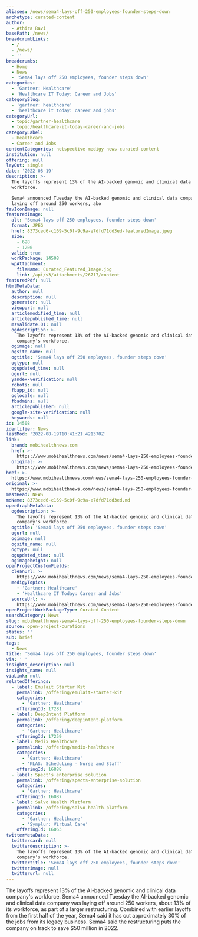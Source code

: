 ```yaml
---
aliases: /news/sema4-lays-off-250-employees-founder-steps-down
archetype: curated-content
author:
  - Athira Ravi
basePath: /news/
breadcrumbLinks:
  - /
  - /news/
  - ''
breadcrumbs:
  - Home
  - News
  - 'Sema4 lays off 250 employees, founder steps down'
categories:
  - 'Gartner: Healthcare'
  - 'Healthcare IT Today: Career and Jobs'
categorySlug:
  - 'gartner: healthcare'
  - 'healthcare it today: career and jobs'
categoryUrl:
  - topic/gartner-healthcare
  - topic/healthcare-it-today-career-and-jobs
categoryLabel:
  - Healthcare
  - Career and Jobs
contentCategories: netspective-medigy-news-curated-content
institution: null
offering: null
layOut: single
date: '2022-08-19'
description: >-
  The layoffs represent 13% of the AI-backed genomic and clinical data company's
  workforce.

  Sema4 announced Tuesday the AI-backed genomic and clinical data company was
  laying off around 250 workers, abo
favIconImage: null
featuredImage:
  alt: 'Sema4 lays off 250 employees, founder steps down'
  format: JPEG
  href: 8373ced6-c169-5c0f-9c9a-e7dfd71dd3ed-featuredImage.jpeg
  size:
    - 628
    - 1200
  valid: true
  workPackage: 14508
  wpAttachment:
    fileName: Curated_Featured_Image.jpg
    link: /api/v3/attachments/26717/content
featuredPdf: null
htmlMetaData:
  author: null
  description: null
  generator: null
  viewport: null
  articlemodified_time: null
  articlepublished_time: null
  msvalidate.01: null
  ogdescription: >-
    The layoffs represent 13% of the AI-backed genomic and clinical data
    company's workforce.
  ogimage: null
  ogsite_name: null
  ogtitle: 'Sema4 lays off 250 employees, founder steps down'
  ogtype: null
  ogupdated_time: null
  ogurl: null
  yandex-verification: null
  robots: null
  fbapp_id: null
  oglocale: null
  fbadmins: null
  articlepublisher: null
  google-site-verification: null
  keywords: null
id: 14508
identifier: News
lastMod: '2022-08-19T10:41:21.421370Z'
link:
  brand: mobihealthnews.com
  href: >-
    https://www.mobihealthnews.com/news/sema4-lays-250-employees-founder-steps-down
  original: >-
    https://www.mobihealthnews.com/news/sema4-lays-250-employees-founder-steps-down
href: >-
  https://www.mobihealthnews.com/news/sema4-lays-250-employees-founder-steps-down
original: >-
  https://www.mobihealthnews.com/news/sema4-lays-250-employees-founder-steps-down
mastHead: NEWS
mdName: 8373ced6-c169-5c0f-9c9a-e7dfd71dd3ed.md
openGraphMetaData:
  ogdescription: >-
    The layoffs represent 13% of the AI-backed genomic and clinical data
    company's workforce.
  ogtitle: 'Sema4 lays off 250 employees, founder steps down'
  ogurl: null
  ogimage: null
  ogsite_name: null
  ogtype: null
  ogupdated_time: null
  ogimageheight: null
openProjectCustomFields:
  cleanUrl: >-
    https://www.mobihealthnews.com/news/sema4-lays-250-employees-founder-steps-down
  medigyTopics:
    - 'Gartner: Healthcare'
    - 'Healthcare IT Today: Career and Jobs'
  sourceUrl: >-
    https://www.mobihealthnews.com/news/sema4-lays-250-employees-founder-steps-down
openProjectWorkPackageType: Curated Content
searchCategory: News
slug: mobihealthnews-sema4-lays-off-250-employees-founder-steps-down
source: open-project-curations
status: ''
sub: brief
tags:
  - News
title: 'Sema4 lays off 250 employees, founder steps down'
via: ' '
insights_description: null
insights_name: null
viaLink: null
relatedOfferings:
  - label: Emulait Starter Kit
    permalink: /offering/emulait-starter-kit
    categories:
      - 'Gartner: Healthcare'
    offeringId: 17281
  - label: DeepIntent Platform
    permalink: /offering/deepintent-platform
    categories:
      - 'Gartner: Healthcare'
    offeringId: 17259
  - label: Medix Healthcare
    permalink: /offering/medix-healthcare
    categories:
      - 'Gartner: Healthcare'
      - 'KLAS: Scheduling - Nurse and Staff'
    offeringId: 16888
  - label: Spect's enterprise solution
    permalink: /offering/spects-enterprise-solution
    categories:
      - 'Gartner: Healthcare'
    offeringId: 16087
  - label: Salvo Health Platform
    permalink: /offering/salvo-health-platform
    categories:
      - 'Gartner: Healthcare'
      - 'Symplur: Virtual Care'
    offeringId: 16063
twitterMetaData:
  twittercard: null
  twitterdescription: >-
    The layoffs represent 13% of the AI-backed genomic and clinical data
    company's workforce.
  twittertitle: 'Sema4 lays off 250 employees, founder steps down'
  twitterimage: null
  twitterurl: null
---
```

<p>The layoffs represent 13% of the AI-backed genomic and clinical data company's workforce.
Sema4 announced Tuesday the AI-backed genomic and clinical data company was laying off around 250 workers, about 13% of its workforce, as part of a larger restructuring. Combined with earlier layoffs from the first half of the year, Sema4 said it has cut approximately 30% of the jobs from its legacy business.
Sema4 said the restructuring puts the company on track to save $50 million in 2022.</p>